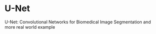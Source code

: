 # U-Net
U-Net: Convolutional Networks for Biomedical Image Segmentation and more real world example 
